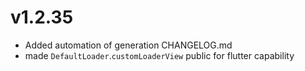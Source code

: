 # v1.2.35
- Added automation of generation CHANGELOG.md
- made `DefaultLoader`.`customLoaderView` public for flutter capability


